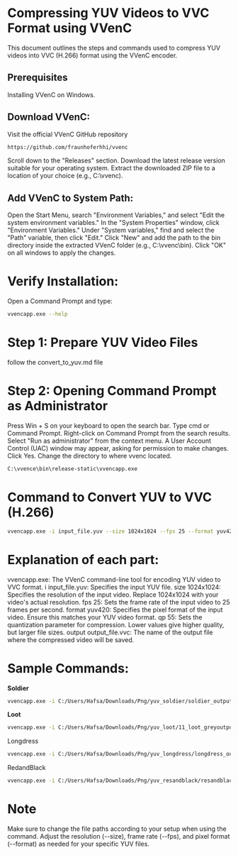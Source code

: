 # Compressing YUV Videos to VVC Format using VVenC

This document outlines the steps and commands used to compress YUV videos into VVC (H.266) format using the VVenC encoder.

## Prerequisites

Installing VVenC on Windows.

## Download VVenC:

Visit the official VVenC GitHub repository
```bash
https://github.com/fraunhoferhhi/vvenc
```
Scroll down to the "Releases" section.
Download the latest release version suitable for your operating system.
Extract the downloaded ZIP file to a location of your choice (e.g., C:\vvenc).

## Add VVenC to System Path:

Open the Start Menu, search "Environment Variables," and select "Edit the system environment variables."
In the "System Properties" window, click "Environment Variables."
Under "System variables," find and select the "Path" variable, then click "Edit."
Click "New" and add the path to the bin directory inside the extracted VVenC folder (e.g., C:\vvenc\bin).
Click "OK" on all windows to apply the changes.

# Verify Installation:
Open a Command Prompt and type:
```bash
vvencapp.exe --help
```

# Step 1: Prepare YUV Video Files
follow the convert_to_yuv.md file

# Step 2: Opening Command Prompt as Administrator

Press Win + S on your keyboard to open the search bar.
Type cmd or Command Prompt.
Right-click on Command Prompt from the search results.
Select "Run as administrator" from the context menu.
A User Account Control (UAC) window may appear, asking for permission to make changes. Click Yes.
Change the directory to where vvenc located. 

```bash
C:\vvence\bin\release-static\vvencapp.exe
```

# Command to Convert YUV to VVC (H.266)
```bash
vvencapp.exe -i input_file.yuv --size 1024x1024 --fps 25 --format yuv420 --qp 55 --output output_file.vvc
```
# Explanation of each part:

vvencapp.exe: The VVenC command-line tool for encoding YUV video to VVC format.
i input_file.yuv: Specifies the input YUV file.
size 1024x1024: Specifies the resolution of the input video. Replace 1024x1024 with your video's actual resolution.
fps 25: Sets the frame rate of the input video to 25 frames per second.
format yuv420: Specifies the pixel format of the input video. Ensure this matches your YUV video format.
qp 55: Sets the quantization parameter for compression. Lower values give higher quality, but larger file sizes.
output output_file.vvc: The name of the output file where the compressed video will be saved.


# Sample Commands:

**Soldier**
```bash
vvencapp.exe -i C:/Users/Hafsa/Downloads/Png/yuv_soldier/soldier_output.yuv --size 1024x1024 --fps 25 --format yuv420 --qp 15 --output F:/Dataset/soldier/soldier_compression_videos/R5/R5_soldier_gc_black_vox10.vvc

```

**Loot**
```bash
vvencapp.exe -i C:/Users/Hafsa/Downloads/Png/yuv_loot/11_loot_greyoutput.yuv --size 1024x1024 --fps 25 --format yuv420 --qp 15 --output F:/Dataset/loot/loot_75_compression_videos/texture_compression/R5/R5_loot_gc_black_vox10.vvc
```

Longdress
```bash
vvencapp.exe -i C:/Users/Hafsa/Downloads/Png/yuv_longdress/longdress_output.yuv --size 1024x1024 --fps 25 --format yuv420 --qp 15 --output F:/Dataset/longdress/longdress_compression_videos/R5/R5_longdress_gc_black_vox10.vvc
```

RedandBlack
```bash
vvencapp.exe -i C:/Users/Hafsa/Downloads/Png/yuv_resandblack/resandblack_output.yuv --size 1024x1024 --fps 25 --format yuv420 --qp 15 --output F:/Dataset/resandblack/resandblack_compression_videos/R5/R5_resandblack_gc_black_vox10.vvc
```

# Note
Make sure to change the file paths according to your setup when using the command. Adjust the resolution (--size), frame rate (--fps), and pixel format (--format) as needed for your specific YUV files.

